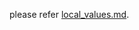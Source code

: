 please refer [local_values.md]((https://github.com/suryaT1/terraform/blob/aws_terraform/local_values/local_values_.md)).

